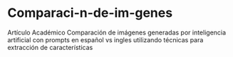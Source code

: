 # Comparaci-n-de-im-genes
Artículo Académico Comparación de imágenes generadas por inteligencia artificial con prompts en español vs ingles utilizando técnicas para extracción de características
